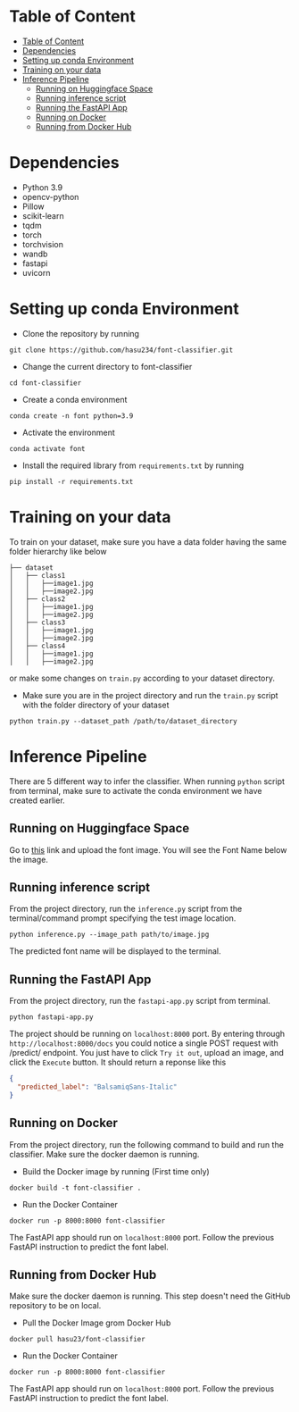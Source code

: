 # Table of Content
- [Table of Content](#table-of-content)
- [Dependencies](#dependencies)
- [Setting up  conda Environment](#setting-up--conda-environment)
- [Training on your data](#training-on-your-data)
- [Inference Pipeline](#inference-pipeline)
  - [Running on Huggingface Space](#running-on-huggingface-space)
  - [Running inference script](#running-inference-script)
  - [Running the FastAPI App](#running-the-fastapi-app)
  - [Running on Docker](#running-on-docker)
  - [Running from Docker Hub](#running-from-docker-hub)

# Dependencies

* Python 3.9
* opencv-python
* Pillow
* scikit-learn
* tqdm
* torch
* torchvision
* wandb
* fastapi
* uvicorn

# Setting up  conda Environment

* Clone the repository by running 
```
git clone https://github.com/hasu234/font-classifier.git
```
* Change the current directory to font-classifier
```
cd font-classifier
```
* Create a conda environment 
```
conda create -n font python=3.9
```
* Activate the environment 
```
conda activate font
```
* Install the required library from ```requirements.txt``` by running 
```
pip install -r requirements.txt
```

# Training on your data
To train on your dataset, make sure you have a data folder having the same folder hierarchy like below
```
├── dataset
│   ├── class1
│   │   ├──image1.jpg
│   │   ├──image2.jpg
│   ├── class2
│   │   ├──image1.jpg
│   │   ├──image2.jpg
│   ├── class3
│   │   ├──image1.jpg
│   │   ├──image2.jpg
│   ├── class4
│   │   ├──image1.jpg
│   │   ├──image2.jpg
```
or make some changes on ```train.py``` according to your dataset directory.
* Make sure you are in the project directory and run the ```train.py``` script with the folder directory of your dataset
```
python train.py --dataset_path /path/to/dataset_directory
```
# Inference Pipeline
There are 5 different way to infer the classifier. When running ```python``` script from terminal, make sure to activate the conda environment we have created earlier. 

## Running on Huggingface Space
Go to [this](https://huggingface.co/spaces/hasu234/font-classifier) link and upload the font image. You will see the Font Name below the image. 

## Running inference script
From the project directory, run the ```inference.py``` script from the terminal/command prompt specifying the test image location. 
```
python inference.py --image_path path/to/image.jpg
```
The predicted font name will be displayed to the terminal.

## Running the FastAPI App
From the project directory, run the ```fastapi-app.py``` script from terminal. 
```
python fastapi-app.py
```
The project should be running on ```localhost:8000``` port. By entering through ```http://localhost:8000/docs``` you could notice a single POST request with /predict/ endpoint. You just have to click ```Try it out```, upload an image, and click the ```Execute``` button. It should return a reponse like this
```json
{
  "predicted_label": "BalsamiqSans-Italic"
}
```

## Running on Docker
From the project directory, run the following command to build and run the classifier. Make sure the docker daemon is running.
* Build the Docker image by running  (First time only)
```
docker build -t font-classifier .
```
* Run the Docker Container 
```
docker run -p 8000:8000 font-classifier
```
The FastAPI app should run on ```localhost:8000``` port. Follow the previous FastAPI instruction to predict the font label.

## Running from Docker Hub
Make sure the docker daemon is running. This step doesn't need the GitHub repository to be on local. 
* Pull the Docker Image grom Docker Hub
```
docker pull hasu23/font-classifier
```
* Run the Docker Container
```
docker run -p 8000:8000 font-classifier
```

The FastAPI app should run on ```localhost:8000``` port. Follow the previous FastAPI instruction to predict the font label.